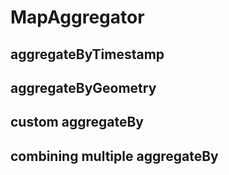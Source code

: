 MapAggregator
=============

aggregateByTimestamp
--------------------

aggregateByGeometry
-------------------

custom aggregateBy
------------------

combining multiple aggregateBy
------------------------------



